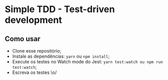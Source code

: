 # Simple TDD - Test-driven development

## Como usar 

- Clone esse repositório;
- Instale as dependências: `yarn` ou `npm install`;
- Execute os testes no Watch mode do Jest: `yarn test:watch ou npm run test:watch`;
- Escreva os testes \o/